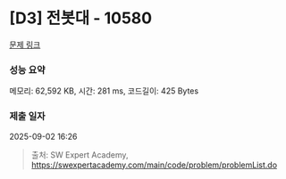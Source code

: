 # [D3] 전봇대 - 10580 

[문제 링크](https://swexpertacademy.com/main/code/problem/problemDetail.do?contestProbId=AXO8QBw6Qu4DFAXS) 

### 성능 요약

메모리: 62,592 KB, 시간: 281 ms, 코드길이: 425 Bytes

### 제출 일자

2025-09-02 16:26



> 출처: SW Expert Academy, https://swexpertacademy.com/main/code/problem/problemList.do